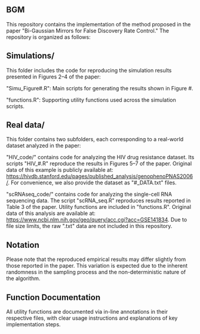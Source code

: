 ## BGM
This repository contains the implementation of the method proposed in the paper "Bi-Gaussian Mirrors for False Discovery Rate Control." The repository is organized as follows:


## Simulations/
This folder includes the code for reproducing the simulation results presented in Figures 2–4 of the paper:

"Simu_Figure#.R": Main scripts for generating the results shown in Figure #.

"functions.R": Supporting utility functions used across the simulation scripts.


## Real data/
This folder contains two subfolders, each corresponding to a real-world dataset analyzed in the paper:

"HIV_code/" contains code for analyzing the HIV drug resistance dataset. Its scripts "HIV_#.R" reproduce the results in Figures 5–7 of the paper. Original data of this example is publicly available at: https://hivdb.stanford.edu/pages/published_analysis/genophenoPNAS2006/. For convenience, we also provide the dataset as "#_DATA.txt" files.

"scRNAseq_code/" contains code for analyzing the single-cell RNA sequencing data. The script "scRNA_seq.R" reproduces results reported in Table 3 of the paper. Utility functions are included in "functions.R". Original data of this analysis are available at: https://www.ncbi.nlm.nih.gov/geo/query/acc.cgi?acc=GSE141834. Due to file size limits, the raw ".txt" data are not included in this repository.


## Notation
Please note that the reproduced empirical results may differ slightly from those reported in the paper. This variation is expected due to the inherent randomness in the sampling process and the non-deterministic nature of the algorithm.


## Function Documentation
All utility functions are documented via in-line annotations in their respective files, with clear usage instructions and explanations of key implementation steps.

